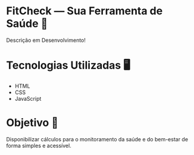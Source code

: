 # FitCheck — Sua Ferramenta de Saúde 🏥
Descrição em Desenvolvimento!

# Tecnologias Utilizadas 🖥️
- HTML
- CSS
- JavaScript

# Objetivo 📌
Disponibilizar cálculos para o monitoramento da saúde e do bem-estar de forma simples e acessível.